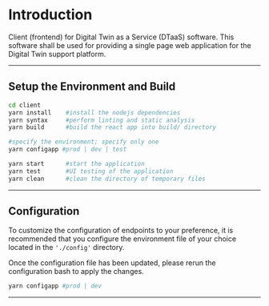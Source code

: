 # Introduction

Client (frontend) for Digital Twin as a Service (DTaaS) software. This software shall be used for providing a single page web application for the Digital Twin support platform.

---

## Setup the Environment and Build

```bash
cd client
yarn install    #install the nodejs dependencies
yarn syntax     #perform linting and static analysis
yarn build      #build the react app into build/ directory

#specify the environment; specify only one
yarn configapp #prod | dev | test

yarn start      #start the application
yarn test       #UI testing of the application
yarn clean      #clean the directory of temporary files
```

---

## Configuration

To customize the configuration of endpoints to your preference, it is recommended that you configure the environment file of your choice located in the `'./config'` directory.

Once the configuration file has been updated, please rerun the configuration bash to apply the changes.

```bash
yarn configapp #prod | dev
```

---
